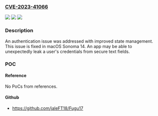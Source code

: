### [CVE-2023-41066](https://cve.mitre.org/cgi-bin/cvename.cgi?name=CVE-2023-41066)
![](https://img.shields.io/static/v1?label=Product&message=macOS&color=blue)
![](https://img.shields.io/static/v1?label=Version&message=unspecified%3C%2014%20&color=brighgreen)
![](https://img.shields.io/static/v1?label=Vulnerability&message=An%20app%20may%20be%20able%20to%20unexpectedly%20leak%20a%20user's%20credentials%20from%20secure%20text%20fields&color=brighgreen)

### Description

An authentication issue was addressed with improved state management. This issue is fixed in macOS Sonoma 14. An app may be able to unexpectedly leak a user's credentials from secure text fields.

### POC

#### Reference
No PoCs from references.

#### Github
- https://github.com/jaleFT18/Fugu17

